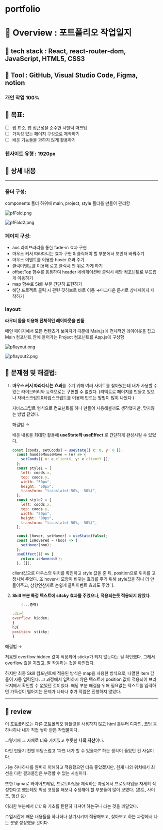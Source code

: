# portfolio
# 📌 Overview : 포트폴리오 작업일지

## **📝 tech stack : React, react-router-dom, JavaScript, HTML5, CSS3**

## **🔨 Tool : GitHub, Visual Studio Code, Figma, notion**

### **개인 작업 100%**

## **🔔 목표:**

- [ ]  웹 표준, 웹 접근성을 준수한 시멘틱 마크업
- [ ]  가독성 있는 페이지 구성으로 제작하기
- [ ]  배운 기능들을 과하지 않게 활용하기

### **웹사이트 유형 : 1920px**

## **📃 상세 내용**

---

### 폴더 구성:

components 폴더 하위에 main, project, style 폴더를 만들어 관리함

![pfFold.png](%F0%9F%93%8C%20Overview%20%E1%84%91%E1%85%A9%E1%84%90%E1%85%B3%E1%84%91%E1%85%A9%E1%86%AF%E1%84%85%E1%85%B5%E1%84%8B%E1%85%A9%20%E1%84%8C%E1%85%A1%E1%86%A8%E1%84%8B%E1%85%A5%E1%86%B8%E1%84%8B%E1%85%B5%E1%86%AF%E1%84%8C%E1%85%B5%20f5d7273b6c8e4dd98c199c7285722b73/pfFold.png)

![pfFold2.png](%F0%9F%93%8C%20Overview%20%E1%84%91%E1%85%A9%E1%84%90%E1%85%B3%E1%84%91%E1%85%A9%E1%86%AF%E1%84%85%E1%85%B5%E1%84%8B%E1%85%A9%20%E1%84%8C%E1%85%A1%E1%86%A8%E1%84%8B%E1%85%A5%E1%86%B8%E1%84%8B%E1%85%B5%E1%86%AF%E1%84%8C%E1%85%B5%20f5d7273b6c8e4dd98c199c7285722b73/pfFold2.png)

### **페이지 구성:**

- aos 라이브러리를 통한 fade-in 효과 구현
- 마우스 커서 따라다니는 효과 구현 & 클릭해야 할 부분에서 포인터 바꿔주기
- 마우스 이벤트를 이용한 hover 효과 주기
- 클릭이벤트를 이용해 로고 클릭시 맨 위로 가게 하기
- offsetTop 함수를 응용하여 header 네비게이션바 클릭시 해당 컴포넌트로 부드럽게 이동하기
- map 함수로 Skill 부분 간단히 표현하기
- 해당 프로젝트 클릭 시 관련 깃허브로 바로 이동 →마크다운 문서로 상세페이지 제작하기

### **layout:**

**라우터 돔을 이용해 전체적인 레이아웃을 만듦**

메인 페이지에서 모든 컨텐츠가 보여지기 때문에 Main.js에 전체적인 레이아웃을 잡고 Main 컴포넌트 안에 들어가는 Project 컴포넌트를 App.js에 구성함

![pflayout.png](%F0%9F%93%8C%20Overview%20%E1%84%91%E1%85%A9%E1%84%90%E1%85%B3%E1%84%91%E1%85%A9%E1%86%AF%E1%84%85%E1%85%B5%E1%84%8B%E1%85%A9%20%E1%84%8C%E1%85%A1%E1%86%A8%E1%84%8B%E1%85%A5%E1%86%B8%E1%84%8B%E1%85%B5%E1%86%AF%E1%84%8C%E1%85%B5%20f5d7273b6c8e4dd98c199c7285722b73/pflayout.png)

![pflayout2.png](%F0%9F%93%8C%20Overview%20%E1%84%91%E1%85%A9%E1%84%90%E1%85%B3%E1%84%91%E1%85%A9%E1%86%AF%E1%84%85%E1%85%B5%E1%84%8B%E1%85%A9%20%E1%84%8C%E1%85%A1%E1%86%A8%E1%84%8B%E1%85%A5%E1%86%B8%E1%84%8B%E1%85%B5%E1%86%AF%E1%84%8C%E1%85%B5%20f5d7273b6c8e4dd98c199c7285722b73/pflayout2.png)

## 👏 문제점 및 해결법:

1. **마우스 커서 따라다니는 효과**를 주기 위해 여러 사이트를 찾아봤는데 내가 사용할 수 있는 라이브러리와 능력으로는 구현할 수 없었다. (리액트로 페이지를 만들고 있으나 자바스크립트&타입스크립트를 이용해 만드는 방법이 많이 나왔다.) 
    
    자바스크립트 형식으로 컴포넌트를 하나 만들어 사용해볼까도 생각했지만, 맞지않는 방법 같았다.
    
    해결법 → 
    
    배운 내용을 최대한 활용해 **useState와 useEffect** 로 간단하게 완성시킬 수 있었다.
    
    ```jsx
    const [coods, setCoods] = useState({ x: 0, y: 0 });
      const handleMouseMove = (e) => {
        setCoods({ x: e.clientX, y: e.clientY });
      };
      const style1 = {
        left: coods.x,
        top: coods.y,
        width: "50px",
        height: "50px",
        transform: "translate(-50%, -50%)",
      };
      const style2 = {
        left: coods.x,
        top: coods.y,
        width: "80px",
        height: "80px",
        transform: "translate(-50%, -50%)",
      };
    
      const [hover, setHover] = useState(false);
      const isHovered = (boo) => {
        setHover(boo);
      };
      useEffect(() => {
        return isHovered();
      }, []);
    ```
    
    client값으로 마우스의 위치를 확인하고 style 값을 준 뒤, position으로 위치를 고정시켜 주었다. 또 hover시 모양이 바뀌는 효과를 주기 위해 style값을 하나 더 만들어주고, 삼항연산자로 손쉽게 클릭이벤트 효과도 주었다.
    
2. **Skill 부분 특정 텍스트에 sitcky 효과를 주었으나, 적용되는듯 적용되지 않았다.**
    
    ```jsx
    	(...중략)
    
    .div{
    overflow: hidden;
    }
    h3{
    position: sticky;
    }
    ```
    

해결법 →

처음엔 overflow:hidden 값이 적용되어 sticky가 되지 않는다는 걸 확인했다. 그래서 overflow 값을 지웠고, 잘 작동하는 것을 확인했다.

하지만 최종 Skill 컴포넌트에 적용된 방식은 map을 사용한 방식으로, 나열한 item 값들이 자동 입력된다. 그 과정에서 입력하지 않은 텍스트에 position 값이 적용되어 브라우저에서 확인할 수 없었던 것이었다. 해당 부분 해결을 위해 필요없는 텍스트를 입력하면 가독성이 떨어지는 문제가 나타나 추가 작업은 진행하지 않았다.

---

## **📃 review**

이 포트폴리오는 다른 포트폴리오 탬플릿을 사용하지 않고 html 틀부터 디자인, 코딩 등 하나하나 내가 직접 쌓아 만든 작업물이다. 

그렇기에 그 자체로 더욱 가치있고 뿌듯한 **나의 자산**이다.

다만 만들기 전엔 부담스럽고 ‘과연 내가 할 수 있을까?’ 하는 생각이 들었던 건 사실이다.

기능 하나하나를 완벽히 이해하고 적용했으면 더욱 좋았겠지만, 현재 나의 위치에서 최선을 다한 결과물임은 부정할 수 없는 사실이다.

또한  figma로 와이어프레임, 프로토타입을 제작하는 과정에서 프로토타입을 자세히 작성한다고 했는데도 막상 코딩을 해보니 수정해야 할 부분들이 많이 보였다. (폰트, 사이즈, 행간 등)

이러한 부분에서 더더욱 기초를 탄탄히 다져야 하는구나 라는 것을 깨달았다.

수업시간에 배운 내용들을 하나하나 상기시키며 적용해보고, 찾아보고 하는 과정에서 나는 분명 성장했을 것이다.
